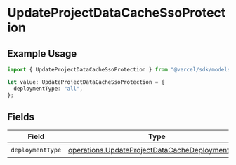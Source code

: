 # UpdateProjectDataCacheSsoProtection

## Example Usage

```typescript
import { UpdateProjectDataCacheSsoProtection } from "@vercel/sdk/models/operations";

let value: UpdateProjectDataCacheSsoProtection = {
  deploymentType: "all",
};
```

## Fields

| Field                                                                                                              | Type                                                                                                               | Required                                                                                                           | Description                                                                                                        |
| ------------------------------------------------------------------------------------------------------------------ | ------------------------------------------------------------------------------------------------------------------ | ------------------------------------------------------------------------------------------------------------------ | ------------------------------------------------------------------------------------------------------------------ |
| `deploymentType`                                                                                                   | [operations.UpdateProjectDataCacheDeploymentType](../../models/operations/updateprojectdatacachedeploymenttype.md) | :heavy_check_mark:                                                                                                 | N/A                                                                                                                |